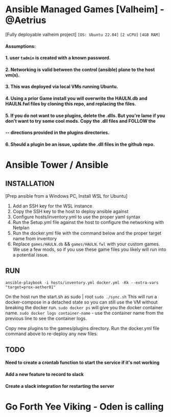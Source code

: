 Ansible Managed Games [Valheim] - @Aetrius
=============

[Fully deployable valheim project]
```[OS: Ubuntu 22.04]```
```[2 vCPU]```
```[4GB RAM]```

#### Assumptions: 
#### 1. user ```tadmin``` is created with a known password. 
#### 2. Networking is valid between the control (ansible) plane to the host vm(s).
#### 3. This was deployed via local VMs running Ubuntu.
#### 4. Using a prior Game install you will overwrite the HAULN.db and HAULN.fwl files by cloning this repo, and replacing the files.
#### 5. If you do not want to use plugins, delete the .dlls. But you're lame if you don't want to try some cool mods. Copy the .dll files and FOLLOW the
#### -- directions provided in the plugins directories.
#### 6. Should a plugin be an issue, update the .dll files in the github repo.

# Ansible Tower / Ansible

## INSTALLATION
[Prep ansible from a Windows PC, Install WSL for Ubuntu]
1. Add an SSH key for the WSL instance
2. Copy the SSH key to the host to deploy ansible against
3. Configure hosts/inventory.yml to use the proper yaml syntax
4. Run the Setup.yml file against the host to configure the networking with Netplan
5. Run the docker.yml file with the command below and the proper target name from inventory
6. Replace ```games/HAULN.db``` && ```games/HAULN.fwl``` with your custom games. We use a few mods, so if you use these game files you likely will run into a potential issue.

## RUN
```ansible-playbook -i hosts/inventory.yml docker.yml -Kk --extra-vars "target=prox-aether01"```

On the host run the start.sh as sudo | root
```sudo ./sync.sh```
This will run a docker-compose in a detached state so you can still use the VM without breaking the docker run.
```sudo docker ps```  will give you the docker container name.
```sudo docker logs container-name``` - use the container name from the previous line to see the container logs.


Copy new plugins to the games/plugins directory. Run the docker.yml file command above to re-deploy any new files.

## TODO
#### Need to create a crontab function to start the service if it's not working
#### Add a new feature to record to slack
#### Create a slack integration for restarting the server

# Go Forth Yee Viking - Oden is calling
